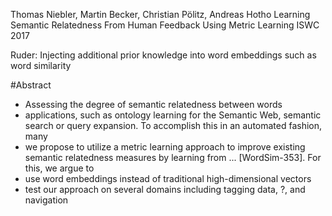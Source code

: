 Thomas Niebler, Martin Becker, Christian Pölitz, Andreas Hotho
Learning Semantic Relatedness From Human Feedback Using Metric Learning
ISWC 2017

Ruder: Injecting additional prior knowledge into word embeddings 
such as word similarity 

#Abstract

* Assessing the degree of semantic relatedness between words
* applications, such as ontology learning for the Semantic Web, semantic search
  or query expansion. To accomplish this in an automated fashion, many
* we propose to utilize a metric learning approach 
  to improve existing semantic relatedness measures 
  by learning from ... [WordSim-353]. For this, we argue to 
* use word embeddings instead of traditional high-dimensional vectors
* test our approach on several domains including 
  tagging data, ?, and navigation
